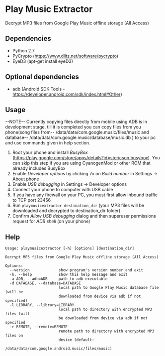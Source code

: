 Play Music Extractor
====================

Decrypt MP3 files from Google Play Music offline storage (All Access)

Dependencies
------------

- Python 2.7
- PyCrypto (https://www.dlitz.net/software/pycrypto)
- EyeD3 (apt-get install eyeD3)

Optional dependencies
---------------------

- adb (Android SDK Tools - https://developer.android.com/sdk/index.html#Other)

Usage
-----
--NOTE-- Currently copying files directly from mobile using ADB is in development stage, 
till it is completed you can copy files from you phone(song files from-- /data/data/com.google.music/files/music 
and database-- /data/data/com.google.music/database/music.db ) to your pc and use commands given in help section.

1. Root your phone and install _BusyBox_ (https://play.google.com/store/apps/details?id=stericson.busybox).
   You can skip this step if you are using CyanogenMod or other ROM that already includes BusyBox
2. Enable _Developer options_ by clicking 7x on _Build number_ in Settings -> About phone
3. Enable _USB debugging_ in Settings -> Developer options
4. Connect your phone to computer with USB cable
5. If you have any firewall on your PC, you must first allow inbound traffic to TCP port 23456
6. Run `playmusicextractor destination_dir` (your MP3 files will be downloaded and decrypted to destination_dir folder)
7. Confirm _Allow USB debugging_ dialog and then superuser permissions request for _ADB shell_ (on your phone)

Help
----

    Usage: playmusicextractor [-h] [options] [destination_dir]
    
    Decrypt MP3 files from Google Play Music offline storage (All Access)
    
    Options:
      --version             show program's version number and exit
      -h, --help            show this help message and exit
      -a ADB, --adb=ADB     path to adb executable
      -d DATABASE, --database=DATABASE
                            local path to Google Play Music database file (will be
                            downloaded from device via adb if not specified)
      -l LIBRARY, --library=LIBRARY
                            local path to directory with encrypted MP3 files (will
                            be downloaded from device via adb if not specified
      -r REMOTE, --remote=REMOTE
                            remote path to directory with encrypted MP3 files on
                            device (default:
                            /data/data/com.google.android.music/files/music)
